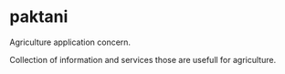 # paktani
Agriculture application concern.

Collection of information and services those are usefull for agriculture.

